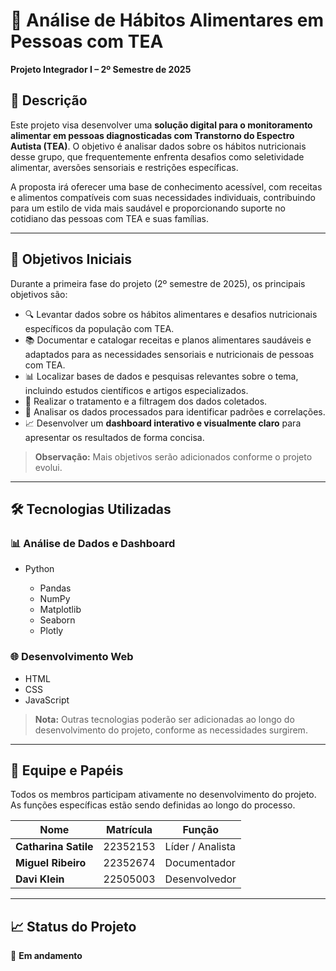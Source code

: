 # 🥗 Análise de Hábitos Alimentares em Pessoas com TEA

**Projeto Integrador I – 2º Semestre de 2025**

## 📌 Descrição

Este projeto visa desenvolver uma **solução digital para o monitoramento alimentar em pessoas diagnosticadas com Transtorno do Espectro Autista (TEA)**. O objetivo é analisar dados sobre os hábitos nutricionais desse grupo, que frequentemente enfrenta desafios como seletividade alimentar, aversões sensoriais e restrições específicas.

A proposta irá oferecer uma base de conhecimento acessível, com receitas e alimentos compatíveis com suas necessidades individuais, contribuindo para um estilo de vida mais saudável e proporcionando suporte no cotidiano das pessoas com TEA e suas famílias.

---

## 🎯 Objetivos Iniciais

Durante a primeira fase do projeto (2º semestre de 2025), os principais objetivos são:

* 🔍 Levantar dados sobre os hábitos alimentares e desafios nutricionais específicos da população com TEA.
* 📚 Documentar e catalogar receitas e planos alimentares saudáveis e adaptados para as necessidades sensoriais e nutricionais de pessoas com TEA.
* 📊 Localizar bases de dados e pesquisas relevantes sobre o tema, incluindo estudos científicos e artigos especializados.
* 🧹 Realizar o tratamento e a filtragem dos dados coletados.
* 🧠 Analisar os dados processados para identificar padrões e correlações.
* 📈 Desenvolver um **dashboard interativo e visualmente claro** para apresentar os resultados de forma concisa.

> **Observação:** Mais objetivos serão adicionados conforme o projeto evolui.

---

## 🛠️ Tecnologias Utilizadas

### 📊 Análise de Dados e Dashboard

* Python

  * Pandas
  * NumPy
  * Matplotlib
  * Seaborn
  * Plotly

### 🌐 Desenvolvimento Web

* HTML
* CSS
* JavaScript

> **Nota:** Outras tecnologias poderão ser adicionadas ao longo do desenvolvimento do projeto, conforme as necessidades surgirem.

---

## 👥 Equipe e Papéis

Todos os membros participam ativamente no desenvolvimento do projeto. As funções específicas estão sendo definidas ao longo do processo.

| Nome                 | Matrícula | Função           |
| -------------------- | --------- | ---------------- |
| **Catharina Satile** | 22352153  | Líder / Analista |
| **Miguel Ribeiro**   | 22352674  | Documentador     |
| **Davi Klein**       | 22505003  | Desenvolvedor    |

---

## 📈 Status do Projeto

🚧 **Em andamento**
